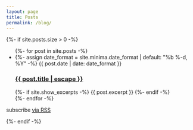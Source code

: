 ```yaml
---
layout: page
title: Posts 
permalink: /blog/
---
```

{%- if site.posts.size > 0 -%}
  <ul class="post-list">
   {%- for post in site.posts -%}
   <li>
   {%- assign date_format = site.minima.date_format | default: "%b %-d, %Y" -%}
   <span class="post-meta">{{ post.date | date: date_format }}</span>
   <h3>
     <a class="post-link" href="{{ post.url | relative_url }}">
       {{ post.title | escape }}
     </a>
   </h3>
   {%- if site.show_excerpts -%}
   {{ post.excerpt }}
   {%- endif -%}
   </li>
   {%- endfor -%}
   </ul>
   <p class="rss-subscribe">subscribe <a href="{{ "/feed.xml" | relative_url }}">via RSS</a></p>
{%- endif -%}

